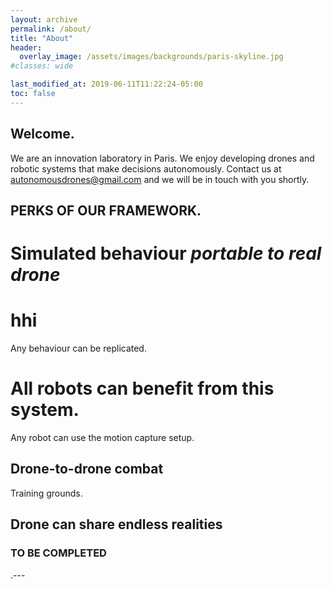 ```yaml
---
layout: archive
permalink: /about/
title: "About"
header:
  overlay_image: /assets/images/backgrounds/paris-skyline.jpg
#classes: wide

last_modified_at: 2019-06-11T11:22:24-05:00
toc: false
---
```

<h2>Welcome.</h2>

We are an innovation laboratory in Paris.
We enjoy developing drones and robotic systems that make decisions autonomously.
Contact us at autonomousdrones@gmail.com and we will be in touch with you shortly.

<h2>PERKS OF OUR FRAMEWORK.</h2>

# Simulated behaviour <em> portable to real drone </em>
# hhi
Any behaviour can be replicated.

# All robots can benefit from this system.
Any robot can use the motion capture setup.

## Drone-to-drone combat
Training grounds.

## Drone can share endless realities

### TO BE COMPLETED
.---
